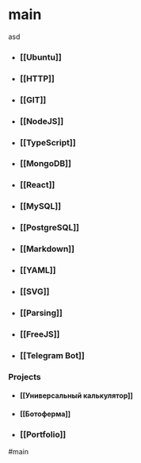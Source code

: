 # main
asd

- ### [[Ubuntu]]
- ### [[HTTP]]
- ### [[GIT]]
- ### [[NodeJS]]
- ### [[TypeScript]]
- ### [[MongoDB]]
- ### [[React]]
- ### [[MySQL]]
- ### [[PostgreSQL]]
- ### [[Markdown]]
- ### [[YAML]]
- ### [[SVG]]
- ### [[Parsing]]
- ### [[FreeJS]]
- ### [[Telegram Bot]]

### Projects
- #### [[Универсальный калькулятор]]
- #### [[Ботоферма]]
- ### [[Portfolio]]

#main